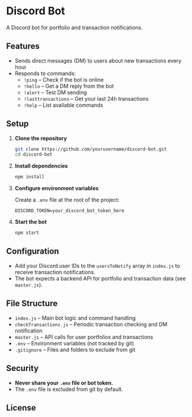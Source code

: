 # Discord Bot

A Discord bot for portfolio and transaction notifications.

## Features

- Sends direct messages (DM) to users about new transactions every hour
- Responds to commands:
  - `!ping` – Check if the bot is online
  - `!hello` – Get a DM reply from the bot
  - `!alert` – Test DM sending
  - `!lasttransactions` – Get your last 24h transactions
  - `!help` – List available commands

## Setup

1. **Clone the repository**
   ```sh
   git clone https://github.com/yourusername/discord-bot.git
   cd discord-bot
   ```

2. **Install dependencies**
   ```sh
   npm install
   ```

3. **Configure environment variables**

   Create a `.env` file at the root of the project:
   ```
   DISCORD_TOKEN=your_discord_bot_token_here
   ```

4. **Start the bot**
   ```sh
   npm start
   ```

## Configuration

- Add your Discord user IDs to the `usersToNotify` array in `index.js` to receive transaction notifications.
- The bot expects a backend API for portfolio and transaction data (see `master.js`).

## File Structure

- `index.js` – Main bot logic and command handling
- `checkTransactions.js` – Periodic transaction checking and DM notification
- `master.js` – API calls for user portfolios and transactions
- `.env` – Environment variables (not tracked by git)
- `.gitignore` – Files and folders to exclude from git

## Security

- **Never share your `.env` file or bot token.**
- The `.env` file is excluded from git by default.

## License